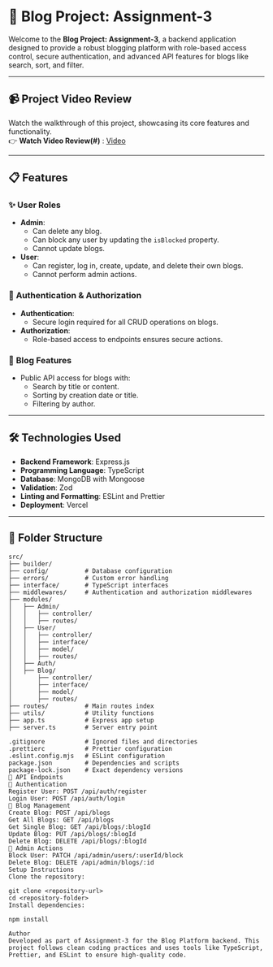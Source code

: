 # 📝 Blog Project: Assignment-3  

Welcome to the **Blog Project: Assignment-3**, a backend application designed to provide a robust blogging platform with role-based access control, secure authentication, and advanced API features for blogs like search, sort, and filter.

---

## 📹 **Project Video Review**  
Watch the walkthrough of this project, showcasing its core features and functionality.  
👉 **Watch Video Review(#)** : [Video](https://drive.google.com/file/d/1vvLbQ63-IzECNGUfULKIPy7uKXD6pvdw/view?usp=drive_link)  

---

## 📋 **Features**

### ✨ **User Roles**
- **Admin**:
  - Can delete any blog.
  - Can block any user by updating the `isBlocked` property.
  - Cannot update blogs.
- **User**:
  - Can register, log in, create, update, and delete their own blogs.
  - Cannot perform admin actions.

### 🔐 **Authentication & Authorization**
- **Authentication**:
  - Secure login required for all CRUD operations on blogs.
- **Authorization**:
  - Role-based access to endpoints ensures secure actions.

### 📰 **Blog Features**
- Public API access for blogs with:
  - Search by title or content.
  - Sorting by creation date or title.
  - Filtering by author.

---

## 🛠️ **Technologies Used**

- **Backend Framework**: Express.js  
- **Programming Language**: TypeScript  
- **Database**: MongoDB with Mongoose  
- **Validation**: Zod  
- **Linting and Formatting**: ESLint and Prettier  
- **Deployment**: Vercel 

---

## 📂 **Folder Structure**

```plaintext
src/
├── builder/
├── config/          # Database configuration
├── errors/          # Custom error handling
├── interface/       # TypeScript interfaces
├── middlewares/     # Authentication and authorization middlewares
├── modules/
│   ├── Admin/
│   │   ├── controller/
│   │   ├── routes/
│   ├── User/
│   │   ├── controller/
│   │   ├── interface/
│   │   ├── model/
│   │   ├── routes/
│   ├── Auth/
│   ├── Blog/
│       ├── controller/
│       ├── interface/
│       ├── model/
│       ├── routes/
├── routes/          # Main routes index
├── utils/           # Utility functions
├── app.ts           # Express app setup
├── server.ts        # Server entry point

.gitignore           # Ignored files and directories
.prettierc           # Prettier configuration
.eslint.config.mjs   # ESLint configuration
package.json         # Dependencies and scripts
package-lock.json    # Exact dependency versions
📡 API Endpoints
🔐 Authentication
Register User: POST /api/auth/register
Login User: POST /api/auth/login
📰 Blog Management
Create Blog: POST /api/blogs
Get All Blogs: GET /api/blogs
Get Single Blog: GET /api/blogs/:blogId
Update Blog: PUT /api/blogs/:blogId
Delete Blog: DELETE /api/blogs/:blogId
🔨 Admin Actions
Block User: PATCH /api/admin/users/:userId/block
Delete Blog: DELETE /api/admin/blogs/:id
Setup Instructions
Clone the repository:

git clone <repository-url>
cd <repository-folder>
Install dependencies:

npm install

Author
Developed as part of Assignment-3 for the Blog Platform backend. This project follows clean coding practices and uses tools like TypeScript, Prettier, and ESLint to ensure high-quality code.
